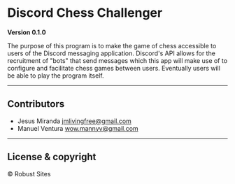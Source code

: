 # Discord Chess Challenger

**Version 0.1.0**

The purpose of this program is to make the game of chess accessible to users of
the Discord messaging application. Discord's API allows for the recruitment of "bots"
that send messages which this app will make use of to configure and facilitate chess games between users.
Eventually users will be able to play the program itself. 

---

## Contributors

- Jesus Miranda <jmlivingfree@gmail.com>
- Manuel Ventura <wow.mannyv@gmail.com>

---

## License & copyright

© Robust Sites

